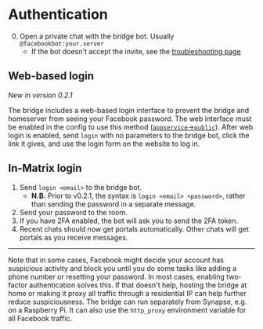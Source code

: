 # Authentication
0. Open a private chat with the bridge bot. Usually `@facebookbot:your.server`
   * If the bot doesn't accept the invite, see the [troubleshooting page](../../general/troubleshooting.md)

## Web-based login
_New in version 0.2.1_

The bridge includes a web-based login interface to prevent the bridge and
homeserver from seeing your Facebook password. The web interface must be
enabled in the config to use this method ([`appservice`->`public`]).
After web login is enabled, send `login` with no parameters to the bridge bot,
click the link it gives, and use the login form on the website to log in.

[`appservice`->`public`]: https://github.com/mautrix/facebook/blob/v0.3.0/mautrix_facebook/example-config.yaml#L38-L52

## In-Matrix login
1. Send `login <email>` to the bridge bot.
   * **N.B.** Prior to v0.2.1, the syntax is `login <email> <password>`, rather
     than sending the password in a separate message.
2. Send your password to the room.
3. If you have 2FA enabled, the bot will ask you to send the 2FA token.
4. Recent chats should now get portals automatically. Other chats will get
   portals as you receive messages.

---

Note that in some cases, Facebook might decide your account has suspicious
activity and block you until you do some tasks like adding a phone number or
resetting your password. In most cases, enabling two-factor authentication
solves this. If that doesn't help, hosting the bridge at home or making it proxy
all traffic through a residential IP can help further reduce suspiciousness.
The bridge can run separately from Synapse, e.g. on a Raspberry Pi. It can also
use the `http_proxy` environment variable for all Facebook traffic.
